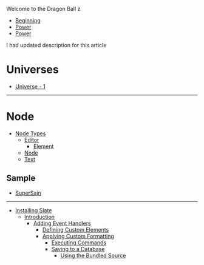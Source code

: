 Welcome to the Dragon Ball z
- [Beginning](Beginning.md)
- [Power](Power.md)
- [Power](Power.md)

I had updated description for this article
# Universes
- [Universe - 1](Universes/Universe-1.md)
____________________________________________________________
# Node
- [Node Types](Universes/nodes/README.md)
  - [Editor](Universes/nodes/editor.md)
    - [Element](Universes/nodes/element.md)
  - [Node](Universes/nodes/node.md)
  - [Text](Universes/nodes/text.md)

## Sample
- [SuperSain](Supersain.md)
_____________________________________________________________

- [Installing Slate](walkthroughs/01-installing-slate.md)
  - [Introduction](Introduction.md)
    - [Adding Event Handlers](walkthroughs/02-adding-event-handlers.md)
      - [Defining Custom Elements](walkthroughs/03-defining-custom-elements.md)
      - [Applying Custom Formatting](walkthroughs/04-applying-custom-formatting.md)
        - [Executing Commands](walkthroughs/05-executing-commands.md)
        - [Saving to a Database](walkthroughs/06-saving-to-a-database.md)
          - [Using the Bundled Source](walkthroughs/xx-using-the-bundled-source.md)
